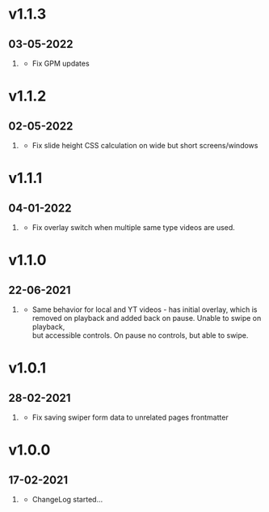 # v1.1.3
##  03-05-2022

1. [](#bugfix)
   * Fix GPM updates

# v1.1.2
##  02-05-2022

1. [](#bugfix)
   * Fix slide height CSS calculation on wide but short screens/windows

# v1.1.1
##  04-01-2022

1. [](#bugfix)
   * Fix overlay switch when multiple same type videos are used.

# v1.1.0
##  22-06-2021

1. [](#improved)
    * Same behavior for local and YT videos - has initial overlay, which is   
      removed on playback and added back on pause. Unable to swipe on playback,  
      but accessible controls. On pause no controls, but able to swipe.

# v1.0.1
##  28-02-2021

1. [](#bugfix)
    * Fix saving swiper form data to unrelated pages frontmatter

# v1.0.0
##  17-02-2021

1. [](#new)
    * ChangeLog started...
